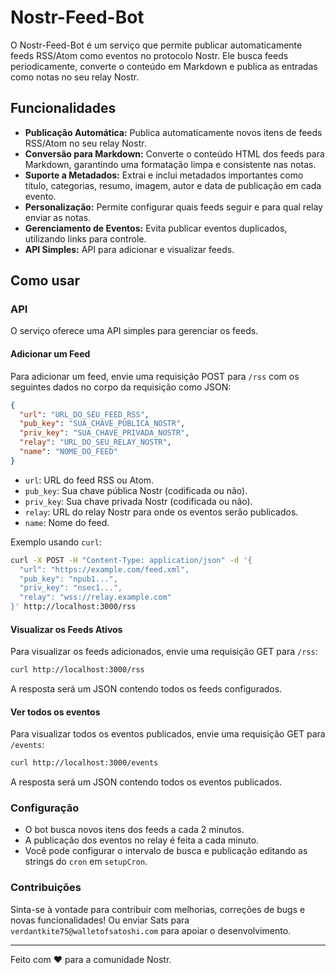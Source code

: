 # Nostr-Feed-Bot

O Nostr-Feed-Bot é um serviço que permite publicar automaticamente feeds RSS/Atom como eventos no protocolo Nostr. Ele
busca feeds periodicamente, converte o conteúdo em Markdown e publica as entradas como notas no seu relay Nostr.

## Funcionalidades

- **Publicação Automática:** Publica automaticamente novos itens de feeds RSS/Atom no seu relay Nostr.
- **Conversão para Markdown:** Converte o conteúdo HTML dos feeds para Markdown, garantindo uma formatação limpa e
  consistente nas notas.
- **Suporte a Metadados:** Extrai e inclui metadados importantes como título, categorias, resumo, imagem, autor e data
  de publicação em cada evento.
- **Personalização:** Permite configurar quais feeds seguir e para qual relay enviar as notas.
- **Gerenciamento de Eventos:** Evita publicar eventos duplicados, utilizando links para controle.
- **API Simples:** API para adicionar e visualizar feeds.

## Como usar

### API

O serviço oferece uma API simples para gerenciar os feeds.

#### Adicionar um Feed

Para adicionar um feed, envie uma requisição POST para `/rss` com os seguintes dados no corpo da requisição como JSON:

```json
{
  "url": "URL_DO_SEU_FEED_RSS",
  "pub_key": "SUA_CHAVE_PÚBLICA_NOSTR",
  "priv_key": "SUA_CHAVE_PRIVADA_NOSTR",
  "relay": "URL_DO_SEU_RELAY_NOSTR",
  "name": "NOME_DO_FEED"
}
```

- `url`: URL do feed RSS ou Atom.
- `pub_key`: Sua chave pública Nostr (codificada ou não).
- `priv_key`: Sua chave privada Nostr (codificada ou não).
- `relay`: URL do relay Nostr para onde os eventos serão publicados.
- `name`: Nome do feed.

Exemplo usando `curl`:

```bash
curl -X POST -H "Content-Type: application/json" -d '{
  "url": "https://example.com/feed.xml",
  "pub_key": "npub1...",
  "priv_key": "nsec1...",
  "relay": "wss://relay.example.com"
}' http://localhost:3000/rss
```

#### Visualizar os Feeds Ativos

Para visualizar os feeds adicionados, envie uma requisição GET para `/rss`:

```bash
curl http://localhost:3000/rss
```

A resposta será um JSON contendo todos os feeds configurados.

#### Ver todos os eventos

Para visualizar todos os eventos publicados, envie uma requisição GET para `/events`:

```bash
curl http://localhost:3000/events
```

A resposta será um JSON contendo todos os eventos publicados.

### Configuração

- O bot busca novos itens dos feeds a cada 2 minutos.
- A publicação dos eventos no relay é feita a cada minuto.
- Você pode configurar o intervalo de busca e publicação editando as strings do `cron` em `setupCron`.

### Contribuições

Sinta-se à vontade para contribuir com melhorias, correções de bugs e novas funcionalidades!
Ou enviar Sats para `verdantkite75@walletofsatoshi.com` para apoiar o desenvolvimento.

---

Feito com ❤️ para a comunidade Nostr.